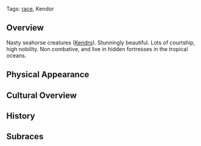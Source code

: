 Tags: [race](Races), Kendor

## Overview

Nasty seahorse creatures ([Kendro](Kendro)). Stunningly beautiful. Lots of courtship, high nobility. Non combative, and live in hidden fortresses in the tropical oceans.

## Physical Appearance



## Cultural Overview



## History



## Subraces



